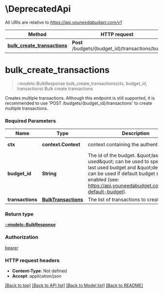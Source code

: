 # \DeprecatedApi

All URIs are relative to *https://api.youneedabudget.com/v1*

Method | HTTP request | Description
------------- | ------------- | -------------
[**bulk_create_transactions**](DeprecatedApi.md#bulk_create_transactions) | **Post** /budgets/{budget_id}/transactions/bulk | Bulk create transactions


# **bulk_create_transactions**
> ::models::BulkResponse bulk_create_transactions(ctx, budget_id, transactions)
Bulk create transactions

Creates multiple transactions.  Although this endpoint is still supported, it is recommended to use 'POST /budgets/{budget_id}/transactions' to create multiple transactions.

### Required Parameters

Name | Type | Description  | Notes
------------- | ------------- | ------------- | -------------
 **ctx** | **context.Context** | context containing the authentication | nil if no authentication
  **budget_id** | **String**| The id of the budget. \&quot;last-used\&quot; can be used to specify the last used budget and \&quot;default\&quot; can be used if default budget selection is enabled (see: https://api.youneedabudget.com/#oauth-default-budget). | 
  **transactions** | [**BulkTransactions**](BulkTransactions.md)| The list of transactions to create | 

### Return type

[**::models::BulkResponse**](BulkResponse.md)

### Authorization

[bearer](../README.md#bearer)

### HTTP request headers

 - **Content-Type**: Not defined
 - **Accept**: application/json

[[Back to top]](#) [[Back to API list]](../README.md#documentation-for-api-endpoints) [[Back to Model list]](../README.md#documentation-for-models) [[Back to README]](../README.md)

